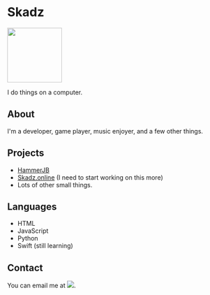 # Skadz
<img src="https://skadz.online/skadz_fixed.png" width="125" height="125">

I do things on a computer.

## About

I'm a developer, game player, music enjoyer, and a few other things.

## Projects

- [HammerJB](https://github.com/HammerJB)
- [Skadz.online](https://skadz.online) (I need to start working on this more)
- Lots of other small things.

## Languages

- HTML
- JavaScript
- Python
- Swift (still learning)

## Contact

You can email me at <img src="https://skadz.online/email.png">.
